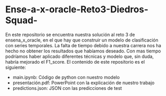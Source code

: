 # Ense-a-x-oracle-Reto3-Diedros-Squad-

En este repositorio se encuentra nuestra solución al reto 3 de ensena_x_oracle, en el que hay que construir un modelo de clasificación con series temporales. La falta de tiempo debido a nuestra carrera nos ha hecho no obtener los resultados que habíamos deseado. Con mas tiempo podríamos haber aplicado diferentes técnicas y modelo que, sin duda, habría mejorado el F1_score. El contenido de este repositorio es el siguiente: 
- main.ipynb: Código de python con nuestro modelo
- presentación.pdf: PowerPoint con la explicación de nuestro trabajo
- predictions.json: JSON con las predicciones de test

